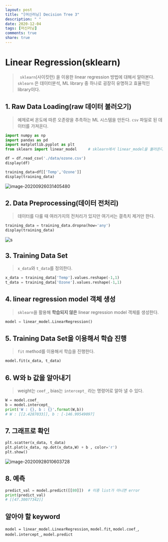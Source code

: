 ```yaml
---
layout: post
title: "[머신러닝] Decision Tree 3"
description: " "
date: 2020-12-04
tags: [머신러닝]
comments: true
share: true
---
```


# Linear Regression(sklearn)

> ` sklearn`(사이킷런) 을 이용한 linear regression 방법에 대해서 알아본다. `sklearn` 은 데이터분석, ML library 중 하나로 굉장히 유명하고 효율적인 library이다.



## 1. Raw Data Loading(raw 데이터 불러오기)

> 예제로써 온도에 따른 오존량을 추측하는 ML 시스템을 만든다.  `csv` 파일로 된 데이터를 가져온다.

```python
import numpy as np
import pandas as pd
import matplotlib.pyplot as plt
from sklearn import linear_model     # sklearn에서 linear_model을 불러온다.

df = df.read_csv('./data/ozone.csv')
display(df)

training_data=df[['Temp','Ozone']]
display(training_data)
```

![image-20200926031405480](https://github.com/colinch4/colinch4.github.io/blob/master/_posts/2020/ML/markdown-images/image-20200926031405480.png?raw=true)



## 2. Data Preprocessing(데이터 전처리)

> 데이터를 다룰 때 여러가지의 전처리가 있지만 여기서는 결측치 제거만 한다.

```python
training_data = training_data.dropna(how='any')
display(training_data)
```

![s](https://github.com/colinch4/colinch4.github.io/blob/master/_posts/2020/ML/markdown-images/image-20200926031905552.png?raw=true)



## 3. Training Data Set

> `x_data`와 `t_data`를 정의한다.

```python
x_data = training_data['Temp'].values.reshape(-1,1)
t_data = training_data['Ozone'].values.reshape(-1,1)
```



## 4. linear regression model 객체 생성

> `sklearn`을 활용해 **학습되지 않은** linear regression model 객체를 생성한다.

```python
model = linear_model.LinearRegression()
```



## 5. Training Data Set을 이용해서 학습 진행

>`fit` method를 이용해서 학습을 진행한다.

```python
model.fit(x_data, t_data)
```



## 6. W와 b 값을 알아내기

> weight는 `ceef_`, bias는 `intercept_` 라는 명령어로 알아 낼 수 있다.

```python
W = model.coef_
b = model.intercept_
print('W : {}, b : {}'.format(W,b))
# W : [[2.4287033]], b : [-146.99549097]
```



## 7. 그래프로 확인

```python
plt.scatter(x_data, t_data)
plt.plot(x_data, np.dot(x_data,W) + b , color='r')
plt.show()
```

![image-20200928010603728](https://github.com/colinch4/colinch4.github.io/blob/master/_posts/2020/ML/markdown-images/image-20200928010603728.png?raw=true)



## 8. 예측

```python
predict_val = model.predict([[80]])  # 이중 list가 아니면 error
print(predict_val)  
# [[47.30077342]]
```





## 알아야 할 keyword

`model = linear_model.LinearRegression`, `model.fit`, `model.coef_`, `model.intercept_`, `model.predict`